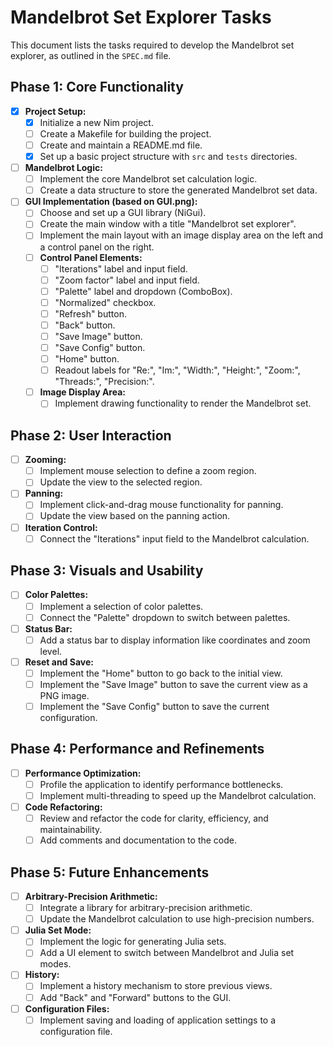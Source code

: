 # Mandelbrot Set Explorer Tasks

This document lists the tasks required to develop the Mandelbrot set explorer, as outlined in the `SPEC.md` file.

## Phase 1: Core Functionality

-   [x] **Project Setup:**
    -   [x] Initialize a new Nim project.
    -   [ ] Create a Makefile for building the project.
    -   [ ] Create and maintain a README.md file.
    -   [x] Set up a basic project structure with `src` and `tests` directories.
-   [ ] **Mandelbrot Logic:**
    -   [ ] Implement the core Mandelbrot set calculation logic.
    -   [ ] Create a data structure to store the generated Mandelbrot set data.
-   [ ] **GUI Implementation (based on GUI.png):**
    -   [ ] Choose and set up a GUI library (NiGui).
    -   [ ] Create the main window with a title "Mandelbrot set explorer".
    -   [ ] Implement the main layout with an image display area on the left and a control panel on the right.
    -   [ ] **Control Panel Elements:**
        -   [ ] "Iterations" label and input field.
        -   [ ] "Zoom factor" label and input field.
        -   [ ] "Palette" label and dropdown (ComboBox).
        -   [ ] "Normalized" checkbox.
        -   [ ] "Refresh" button.
        -   [ ] "Back" button.
        -   [ ] "Save Image" button.
        -   [ ] "Save Config" button.
        -   [ ] "Home" button.
        -   [ ] Readout labels for "Re:", "Im:", "Width:", "Height:", "Zoom:", "Threads:", "Precision:".
    -   [ ] **Image Display Area:**
        -   [ ] Implement drawing functionality to render the Mandelbrot set.

## Phase 2: User Interaction

-   [ ] **Zooming:**
    -   [ ] Implement mouse selection to define a zoom region.
    -   [ ] Update the view to the selected region.
-   [ ] **Panning:**
    -   [ ] Implement click-and-drag mouse functionality for panning.
    -   [ ] Update the view based on the panning action.
-   [ ] **Iteration Control:**
    -   [ ] Connect the "Iterations" input field to the Mandelbrot calculation.

## Phase 3: Visuals and Usability

-   [ ] **Color Palettes:**
    -   [ ] Implement a selection of color palettes.
    -   [ ] Connect the "Palette" dropdown to switch between palettes.
-   [ ] **Status Bar:**
    -   [ ] Add a status bar to display information like coordinates and zoom level.
-   [ ] **Reset and Save:**
    -   [ ] Implement the "Home" button to go back to the initial view.
    -   [ ] Implement the "Save Image" button to save the current view as a PNG image.
    -   [ ] Implement the "Save Config" button to save the current configuration.

## Phase 4: Performance and Refinements

-   [ ] **Performance Optimization:**
    -   [ ] Profile the application to identify performance bottlenecks.
    -   [ ] Implement multi-threading to speed up the Mandelbrot calculation.
-   [ ] **Code Refactoring:**
    -   [ ] Review and refactor the code for clarity, efficiency, and maintainability.
    -   [ ] Add comments and documentation to the code.

## Phase 5: Future Enhancements

-   [ ] **Arbitrary-Precision Arithmetic:**
    -   [ ] Integrate a library for arbitrary-precision arithmetic.
    -   [ ] Update the Mandelbrot calculation to use high-precision numbers.
-   [ ] **Julia Set Mode:**
    -   [ ] Implement the logic for generating Julia sets.
    -   [ ] Add a UI element to switch between Mandelbrot and Julia set modes.
-   [ ] **History:**
    -   [ ] Implement a history mechanism to store previous views.
    -   [ ] Add "Back" and "Forward" buttons to the GUI.
-   [ ] **Configuration Files:**
    -   [ ] Implement saving and loading of application settings to a configuration file.